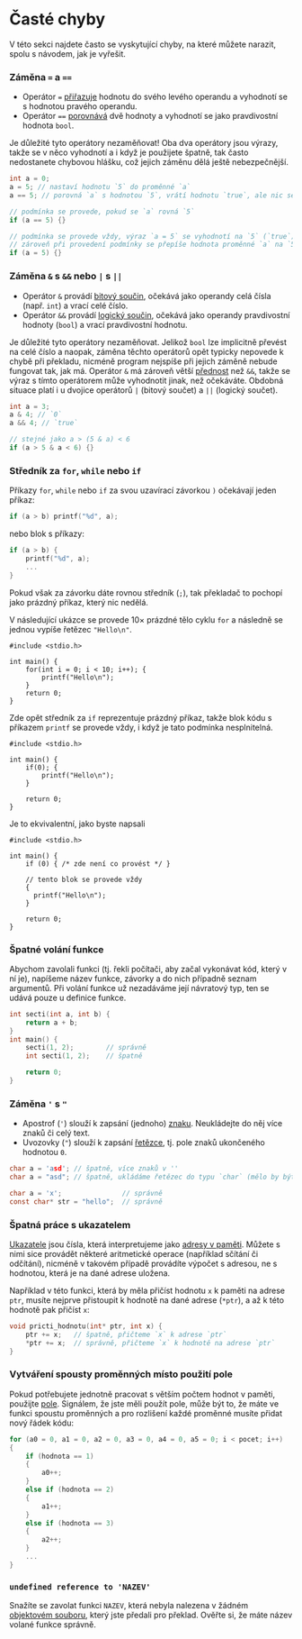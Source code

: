 # Časté chyby
V této sekci najdete často se vyskytující chyby, na které můžete narazit, spolu s návodem, jak je
vyřešit.

### Záměna `=` a `==`
- Operátor `=` [přiřazuje](../c/promenne/promenne.md#zápis) hodnotu do svého levého operandu a vyhodnotí se s
hodnotou pravého operandu.
- Operátor `==` [porovnává](../c/datove_typy/pravdivostni_typy.md#porovnávání-hodnot) dvě hodnoty a vyhodnotí
se jako pravdivostní hodnota `bool`.

Je důležité tyto operátory nezaměňovat! Oba dva operátory jsou výrazy, takže se v něco vyhodnotí a
i když je použijete špatně, tak často nedostanete chybovou hlášku, což jejich záměnu dělá ještě
nebezpečnější.

```c
int a = 0;
a = 5; // nastaví hodnotu `5` do proměnné `a`
a == 5; // porovná `a` s hodnotou `5`, vrátí hodnotu `true`, ale nic se neprovede

// podmínka se provede, pokud se `a` rovná `5`
if (a == 5) {}

// podmínka se provede vždy, výraz `a = 5` se vyhodnotí na `5` (`true`)
// zároveň při provedení podmínky se přepíše hodnota proměnné `a` na `5`
if (a = 5) {}
```

### Záměna `&` s `&&` nebo `|` s `||`
- Operátor `&` provádí [bitový součin](../c/datove_typy/celociselne_typy.md#tabulka-aritmetických-operátorů),
očekává jako operandy celá čísla (např. `int`) a vrací celé číslo.
- Operátor `&&` provádí [logický součin](../c/datove_typy/pravdivostni_typy.md#tabulka-logických-operátorů),
očekává jako operandy pravdivostní hodnoty (`bool`) a vrací pravdivostní hodnotu.

Je důležité tyto operátory nezaměňovat. Jelikož `bool` lze implicitně převést na celé číslo a naopak,
záměna těchto operátorů opět typicky nepovede k chybě při překladu, nicméně program nejspíše při
jejich záměně nebude fungovat tak, jak má. Operátor `&` má zároveň větší
[přednost](https://en.cppreference.com/w/c/language/operator_precedence) než `&&`, takže se výraz
s tímto operátorem může vyhodnotit jinak, než očekáváte. Obdobná situace platí i u dvojice
operátorů `|` (bitový součet) a `||` (logický součet).

```c
int a = 3;
a & 4; // `0` 
a && 4; // `true`

// stejné jako a > (5 & a) < 6
if (a > 5 & a < 6) {}
```

### Středník za `for`, `while` nebo `if`
Příkazy `for`, `while` nebo `if` za svou uzavírací závorkou `)` očekávají jeden příkaz:
```c
if (a > b) printf("%d", a);
```
nebo blok s příkazy:
```c
if (a > b) {
    printf("%d", a);
    ...
}
```

Pokud však za závorku dáte rovnou středník (`;`), tak překladač to pochopí jako prázdný příkaz, který nic nedělá.


V následující ukázce se provede 10× prázdné tělo cyklu `for` a následně se jednou vypíše řetězec `"Hello\n"`.
```c,editable,mainbody
#include <stdio.h>

int main() {
    for(int i = 0; i < 10; i++); {
        printf("Hello\n");
    }
    return 0;
}
```

Zde opět středník za `if` reprezentuje prázdný příkaz, takže blok kódu s příkazem `printf` se provede vždy, i když je tato podmínka nesplnitelná.


```c,editable,mainbody
#include <stdio.h>

int main() {
    if(0); {
        printf("Hello\n");
    }

    return 0;
}
```

Je to ekvivalentní, jako byste napsali

```c,editable,mainbody
#include <stdio.h>

int main() {
    if (0) { /* zde není co provést */ }

    // tento blok se provede vždy
    {
      printf("Hello\n");
    }

    return 0;
}
```

### Špatné volání funkce
Abychom zavolali funkci (tj. řekli počítači, aby začal vykonávat kód, který v ní je), napíšeme
název funkce, závorky a do nich případně seznam argumentů. Při volání funkce už nezadáváme její
návratový typ, ten se udává pouze u definice funkce.

```c
int secti(int a, int b) {
    return a + b;
}
int main() {
    secti(1, 2);        // správně
    int secti(1, 2);    // špatně

    return 0;
}
```

### Záměna `'` s `"`
- Apostrof (`'`) slouží k zapsání (jednoho) [znaku](../c/text/znaky.md). Neukládejte do něj více znaků či celý text.
- Uvozovky (`"`) slouží k zapsání [řetězce](../c/text/text.md), tj. pole znaků ukončeného hodnotou `0`.

```c
char a = 'asd'; // špatně, více znaků v ''
char a = "asd"; // špatně, ukládáme řetězec do typu `char` (mělo by být `const char*`)

char a = 'x';               // správně
const char* str = "hello";  // správně
```

### Špatná práce s ukazatelem
[Ukazatele](../c/prace_s_pameti/ukazatele.md) jsou čísla, která interpretujeme jako
[adresy v paměti](../uvod/pamet.md). Můžete s nimi sice provádět některé aritmetické operace
(například sčítání či odčítání), nicméně v takovém případě provádíte výpočet s adresou, ne s
hodnotou, která je na dané adrese uložena.

Například v této funkci, která by měla přičíst hodnotu `x` k paměti na adrese `ptr`, musíte
nejprve přistoupit k hodnotě na dané adrese (`*ptr`), a až k této hodnotě pak přičíst `x`:
```c
void pricti_hodnotu(int* ptr, int x) {
    ptr += x;   // špatně, přičteme `x` k adrese `ptr`
    *ptr += x;  // správně, přičteme `x` k hodnotě na adrese `ptr` 
}
```

### Vytváření spousty proměnných místo použití pole
Pokud potřebujete jednotně pracovat s větším počtem hodnot v paměti, použijte [pole](../c/pole/pole.md).
Signálem, že jste měli použít pole, může být to, že máte ve funkci spoustu proměnných a pro rozlišení
každé proměnné musíte přidat nový řádek kódu:
```c
for (a0 = 0, a1 = 0, a2 = 0, a3 = 0, a4 = 0, a5 = 0; i < pocet; i++)
{
    if (hodnota == 1)
    {
        a0++;
    }
    else if (hodnota == 2)
    {
        a1++;
    }
    else if (hodnota == 3)
    {
        a2++;
    }
    ...
}
```

### `undefined reference to 'NAZEV'`
Snažíte se zavolat funkci `NAZEV`, která nebyla nalezena v žádném
[objektovém souboru](../c/modularizace/linker.md), který jste předali pro překlad. Ověřte si, že
máte název volané funkce správně.
